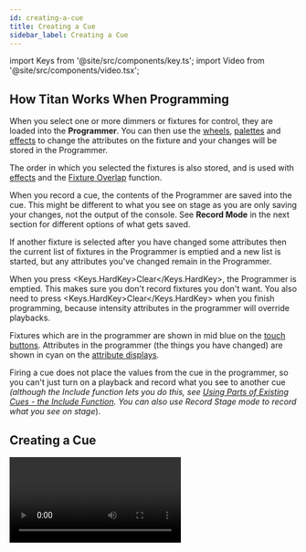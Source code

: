 ```yaml
---
id: creating-a-cue
title: Creating a Cue
sidebar_label: Creating a Cue
---
```


import Keys from '@site/src/components/key.ts';
import Video from '@site/src/components/video.tsx';

## How Titan Works When Programming

When you select one or more dimmers or fixtures for control, they are
loaded into the **Programmer**. You can then use the 
[wheels](../controlling-fixtures/changing-fixture-attributes.md#changing-attributes-using-the-wheels),
[palettes](../palettes.md) and [effects](../effects.md) to 
change the attributes on the fixture and your changes will be
stored in the Programmer.

The order in which you selected the
fixtures is also stored, and is used with [effects](../effects.md) and the
[Fixture Overlap](cue-timing.md#fade-times-and-fixture-overlap)
function. 

When you record a cue, the contents of the Programmer are
saved into the cue. This might be different to what you see on stage as you
are only saving your changes, not the output of the console. See **Record
Mode** in the next section for different options of what gets saved.

If another fixture is selected after you have changed some attributes then the
current list of fixtures in the Programmer is emptied and a new list is
started, but any attributes you've changed remain in the Programmer.

When you press <Keys.HardKey>Clear</Keys.HardKey>, the Programmer is emptied. This
makes sure you don't record fixtures you don't want. You also need to
press <Keys.HardKey>Clear</Keys.HardKey> when you finish programming, because intensity attributes in
the programmer will override playbacks.

Fixtures which are in the programmer are shown in mid blue on the [touch
buttons](../controlling-fixtures.md#selecting-fixtures-and-dimmers-for-control).
Attributes in the programmer (the things you have changed) are
shown in cyan on the [attribute displays](../controlling-fixtures/changing-fixture-attributes.md#changing-attributes-using-the-wheels).

Firing a cue does not place the values from the cue in the programmer,
so you can't just turn on a playback and record what you see to another
cue *(although the Include function lets you do this, see
[Using Parts of Existing Cues - the Include Function](editing-cues.md#using-parts-of-existing-cues---the-include-function). 
You can also use Record Stage mode to record what you see on stage*).

## Creating a Cue

<Video videoId="X5g6DMVwlZU" title="Creating a Cue" />

1. Press <Keys.HardKey>Clear</Keys.HardKey> to clear the programmer. *This ensures that you are starting with a clean slate.*
2. Set up the look using the fixtures. You can save shapes in a cue.
Remember that only fixtures which are selected or have been modified
will be saved in the cue (in <Keys.SoftKey>Record by Fixture</Keys.SoftKey> mode).
3. Press the <Keys.HardKey>Record</Keys.HardKey> button.
4. Press the **Select** button of an empty playback to record the cue. The
handles where you can record the cue will flash. You can also record a
cue onto a touch button in the Playbacks window.
5. Press <Keys.HardKey>Clear</Keys.HardKey> to clear the programmer

Other useful things to know about recording cues:

-   Cues can be recorded to any fader, the macro/executor buttons or the
    on-screen Playbacks window.

-   <Keys.SoftKey>Record Mode</Keys.SoftKey> lets you select:
    -   <Keys.SoftKey>Record By Fixture</Keys.SoftKey> - All attributes of any modified or selected
    fixture are saved

    -   <Keys.SoftKey>Record By Channel</Keys.SoftKey> - Only modified attributes are saved

    -   <Keys.SoftKey>Record Stage</Keys.SoftKey> - All fixtures with a non-zero dimmer channel are saved

    -   &nbsp;<Keys.SoftKey>Quick Build</Keys.SoftKey> - see [next section](#quick-build-cues)


-   <Keys.SoftKey>Record By Channel</Keys.SoftKey> is useful if you want to layer multiple cues to
    create an effect.

-   If you are recording a lot of cues, you can press <Keys.HardKey>Menu Latch</Keys.HardKey> to
    keep the Record Cue menu active. Press <Keys.HardKey>Menu Latch</Keys.HardKey> again to unlatch
    the Record Cue menu, press <Keys.HardKey>Exit</Keys.HardKey> to leave the menu.

-   The screen immediately above each fader shows a legend for the
    playback. To set this, from the top-level menu press <Keys.SoftKey>Set Legend</Keys.SoftKey>, 
    then the playback **Select** button, then enter a legend on the
    keyboard or draw a picture legend. Press <Keys.HardKey>Enter</Keys.HardKey> to store it.

   ![Playbacks stored on playback faders](/docs/images/Playbacks-stored-on-playback-faders.png)

    On the Diamond 9 and Diamond 7, setting <Keys.SoftKey>Halo</Keys.SoftKey> in the Legend menu will set the illumination colour 
    of the playback fader.


-   A **Static Playbacks** workspace is available to show the contents of
    the macro/executor buttons and (on the Tiger Touch) the 10 static
    playback faders.

## Quick Build Cues

Setting <Keys.SoftKey>Record Mode</Keys.SoftKey> to **Quick Build** allows you to build a cue, chase or cue list from
existing playbacks or palettes (you can also use the
[Include function](editing-cues.md#using-parts-of-existing-cues-the-include-function) to
do this).

1.  Press Record.
2.  Press <Keys.SoftKey>Record Mode</Keys.SoftKey> and set the mode to Quick Build.
3.  Select whether you want to create a Memory, Chase or Cue List using the softkey options.
4.  Press the **Select** button of an empty playback where you want to store the item.
5.  Fire the playbacks or select palettes that you want to be part of the cue.
6.  If saving a Cue/Memory, press <Keys.SoftKey>OK</Keys.SoftKey> once you have selected all the playbacks or palettes
required to store the cue. If recording a chase or cue list press <Keys.SoftKey>Append</Keys.SoftKey> once you have set up the state for each step/cue then repeat from 5, press <Keys.HardKey>Exit</Keys.HardKey> at the end.

- To insert specific fixtures from a palette or playback, select the
fixtures first and then select the palette or playback.
- Quick Build mode is automatically reset back to Record By Fixture once you have finished the recording.


## Using Shapes/Effects in Cues

As you would expect, any [shapes or Pixel Mapper effects](../effects.md) you have set up
will be saved as part of the cue.

You can create a cue which contains a shape with no base reference
values; a shape cue like this can then be fired with other cues to
overlay the shape on the cue and give you instant effects based around
the settings in that cue. When recording the cue, use **Record by Channel**
mode or use the ["Off" function](editing-cues.md#deactivate-attributes-from-cues-using-off)

to remove the other attributes from the programmer.

## Blind Mode

Blind mode allows you to program cues without affecting the current look
on the stage. This can be very useful for making changes during a live
show. Your changes are still shown in the
[Visualiser window](../capture-visualiser.md).

To put the console into blind mode, just press the <Keys.HardKey>Blind</Keys.HardKey> button *(on
consoles without a dedicated button, hold down <Keys.HardKey>Avo</Keys.HardKey> and toggle the
option between <Keys.SoftKey>Blind Inactive</Keys.SoftKey> and <Keys.SoftKey>Blind Active</Keys.SoftKey>  )*.

If you want to preview a playback on the visualiser without affecting
the stage, playbacks can be set to Blind mode using <Keys.SoftKey>Playback
Options</Keys.SoftKey>. To quickly set a playback to blind mode, hold <Keys.HardKey>Blind</Keys.HardKey> and
press the playback **select** button. Repeat to make it Live again.

You can fade your blind state to the live output by typing in a fade
time number then pressing <Keys.HardKey>Blind</Keys.HardKey>. This allows you to recall several
palettes together, or create a live state to be output without needing
to save it to a cue.

## Recording Cue with a Mask

You can set a mask when recording a cue so that only certain attributes
are recorded, the same as you can when
[recording a palette](../palettes/creating-palettes.md#storing-a-palette). In the
Record menu, select the <Keys.SoftKey>Set Mask</Keys.SoftKey> option.

There is an additional option <Keys.SoftKey>Clear Record Mask</Keys.SoftKey>, if this is enabled
the mask will automatically be cleared after this record operation. This
is good to stop you accidentally leaving the mask set and causing havoc
with future cues.

## Convert Cue to Chase or Cue List

If you want to convert an existing cue into [chase](../chases.md) or 
[cue list](../cue-lists.md) by adding
further steps, press <Keys.HardKey>Record</Keys.HardKey>, select the cue, then select <Keys.SoftKey>Convert
to Chase</Keys.SoftKey> (or Cue List). The existing cue will become cue 1 and the
contents of the programmer will become a new cue 2.
